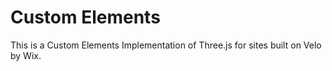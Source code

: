 # Custom Elements

This is a Custom Elements Implementation of Three.js for sites built on Velo by Wix.